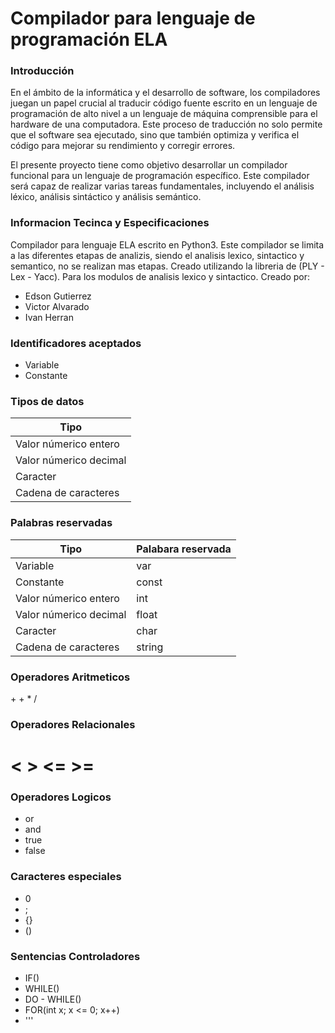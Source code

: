 # Compilador para lenguaje de programación ELA

### Introducción

En el ámbito de la informática y el desarrollo de software, los compiladores juegan un papel crucial al traducir código fuente escrito en un lenguaje de programación de alto nivel a un lenguaje de máquina comprensible para el hardware de una computadora. Este proceso de traducción no solo permite que el software sea ejecutado, sino que también optimiza y verifica el código para mejorar su rendimiento y corregir errores.

El presente proyecto tiene como objetivo desarrollar un compilador funcional para un lenguaje de programación específico. Este compilador será capaz de realizar varias tareas fundamentales, incluyendo el análisis léxico, análisis sintáctico y análisis semántico.

### Informacion Tecinca y Especificaciones

Compilador para lenguaje ELA escrito en Python3. Este compilador se limita a las diferentes etapas de analizis, siendo el analisis lexico, sintactico y semantico, no se realizan mas etapas. Creado utilizando la libreria de (PLY - Lex - Yacc). Para los modulos de analisis lexico y sintactico.
Creado por:
* Edson Gutierrez
* Victor Alvarado
* Ivan Herran

### Identificadores aceptados
* Variable
* Constante



### Tipos de datos

<table>
  <thead>
    <tr>
      <th>Tipo</th>
    </tr>
  </thead>
  <tbody>
    <tr>
      <td>Valor númerico entero</td>
    </tr>
    <tr>
      <td>Valor númerico decimal</td>
    </tr>
    <tr>
      <td>Caracter</td>
    </tr>
    <tr>
      <td>Cadena de caracteres</td>
    </tr>
  </tbody>
</table>

### Palabras reservadas
<table>
  <thead>
    <tr>
      <th>Tipo</th>
      <th>Palabara reservada</th>
    </tr>
  </thead>
  <tbody>
    <tr>
      <td>Variable</td>
      <td>var</td>
    </tr>
    <tr>
      <td>Constante</td>
      <td>const</td>
    </tr>
    <tr>
      <td>Valor númerico entero</td>
      <td>int</td>
    </tr>
    <tr>
      <td>Valor númerico decimal</td>
      <td>float</td>
    </tr>
    <tr>
      <td>Caracter</td>
      <td>char</td>
    </tr>
    <tr>
      <td>Cadena de caracteres</td>
      <td>string</td>
    </tr>
  </tbody>
</table>


### Operadores Aritmeticos
\+
\+
\*
/

### Operadores Relacionales
<
\>
<=
\>=
==

### Operadores Logicos
* or
* and
* true
* false

### Caracteres especiales 
* 0
* ; 
* {}
* ()

### Sentencias Controladores
* IF()
* WHILE()
* DO - WHILE()
* FOR(int x; x <= 0; x++)
* '''
